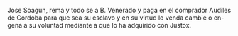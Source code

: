 Jose Soagun, rema y todo se a B. Venerado y paga en el comprador Audiles de Cordoba para que sea su esclavo y en su virtud lo venda cambie o en- gena a su voluntad mediante a que lo ha adquirido con Justox.